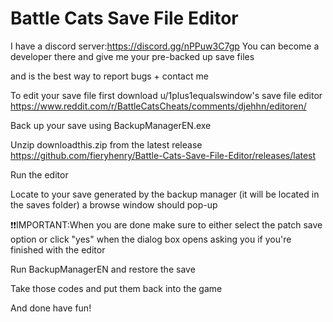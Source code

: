 # Battle Cats Save File Editor

I have a discord server:https://discord.gg/nPPuw3C7gp You can become a developer there and give me your pre-backed up save files

and is the best way to report bugs + contact me

To edit your save file first download u/1plus1equalswindow's save file editor https://www.reddit.com/r/BattleCatsCheats/comments/djehhn/editoren/

Back up your save using BackupManagerEN.exe

Unzip downloadthis.zip from the latest release https://github.com/fieryhenry/Battle-Cats-Save-File-Editor/releases/latest

Run the editor

Locate to your save generated by the backup manager (it will be located in the saves folder) a browse window should pop-up

:exclamation::exclamation:IMPORTANT:When you are done make sure to either select the patch save option or click "yes" when the dialog box opens asking you if you're finished with the editor

Run BackupManagerEN and restore the save


Take those codes and put them back into the game

And done have fun!
